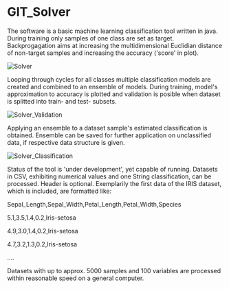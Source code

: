 # GIT_Solver
 The software is a basic machine learning classification tool written in java. During training only samples of one class are set as target. Backprogagation aims at increasing the multidimensional Euclidian distance of non-target samples and increasing the accuracy ('score' in plot).
 
![Solver](https://github.com/dsandersGit/GIT_Solver/assets/140900940/56289dc7-098a-40fe-9288-9b2d615bae5e)

Looping through cycles for all classes multiple classification models are created and combined to an ensemble of models. 
During training, model's approximation to accuracy is plotted and validation is posible when dataset is splitted into train- and test- subsets. 

![Solver_Validation](https://github.com/dsandersGit/GIT_Solver/assets/140900940/d7b10f1d-c08c-4fc6-a79a-1d5e61b91944)

Applying an ensemble to a dataset sample's estimated classification is obtained. Ensemble can be saved for further application on unclassified data, if respective data structure is given.

![Solver_Classification](https://github.com/dsandersGit/GIT_Solver/assets/140900940/aa770ff8-1fde-4a6d-aaaf-5d8288b57cc4)

Status of the tool is 'under development', yet capable of running. 
Datasets in CSV, exhibiting numerical values and one String classification, can be processed. Header is optional. Exemplarily the first data of the IRIS dataset, which is included, are formatted like:

Sepal_Length,Sepal_Width,Petal_Length,Petal_Width,Species

5.1,3.5,1.4,0.2,Iris-setosa

4.9,3.0,1.4,0.2,Iris-setosa

4.7,3.2,1.3,0.2,Iris-setosa

....

Datasets with up to approx. 5000 samples and 100 variables are processed within reasonable speed on a general computer. 
